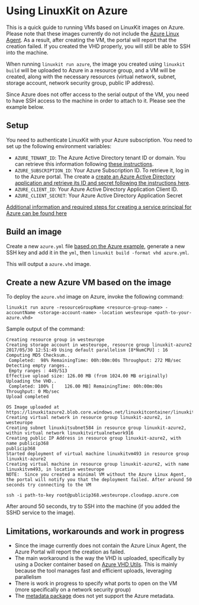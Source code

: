 # Using LinuxKit on Azure

This is a quick guide to running VMs based on LinuxKit images on Azure. Please note that these images currently do not include the [Azure Linux Agent](https://github.com/Azure/WALinuxAgent). As a result, after creating the VM, the portal will report that the creation failed. If you created the VHD properly, you will still be able to SSH into the machine.

When running `linuxkit run azure`, the image you created using `linuxkit build` will be uploaded to Azure in a resource group, and a VM will be created, along with the necessary resources (virtual network, subnet, storage account, network security group, public IP address).

Since Azure does not offer access to the serial output of the VM, you need to have SSH access to the machine in order to attach to it. Please see the example below.


## Setup

You need to authenticate LinuxKit with your Azure subscription. You need to set up the following environment variables:

- `AZURE_TENANT_ID`: The Azure Active Directory tenant ID or domain. You can retrieve this information following [these instructions](https://docs.microsoft.com/en-us/azure/azure-resource-manager/resource-group-create-service-principal-portal#get-tenant-id).
- `AZURE_SUBSCRIPTION_ID`: Your Azure Subscription ID. To retrieve it, log in to the Azure portal. The create a [create an Azure Active Directory application and retrieve
its ID and secret following the instructions
here](https://docs.microsoft.com/en-us/azure/azure-resource-manager/resource-group-create-service-principal-portal#create-an-azure-active-directory-application).
- `AZURE_CLIENT_ID`: Your Azure Active Directory Application Client ID.
- `AZURE_CLIENT_SECRET`: Your Azure Active Directory Application Secret

[Additional information and required steps for creating a service principal for Azure can be found here](https://docs.docker.com/docker-for-azure/#configuration)


## Build an image

Create a new `azure.yml` file [based on the Azure example](../examples/azure.yml), generate a new SSH key and add it in the `yml`, then `linuxkit build -format vhd azure.yml`.


This will output a `azure.vhd` image.


## Create a new Azure VM based on the image

To deploy the `azure.vhd` image on Azure, invoke the following command:

```
linuxkit run azure -resourceGroupName <resource-group-name> -accountName <storage-account-name> -location westeurope <path-to-your-azure.vhd>
```

Sample output of the command:

```
Creating resource group in westeurope
Creating storage account in westeurope, resource group linuxkit-azure2
2017/05/30 12:51:49 Using default parallelism [8*NumCPU] : 16
Computing MD5 Checksum..
 Completed:  98% RemainingTime: 00h:00m:00s Throughput: 272 MB/sec
Detecting empty ranges..
 Empty ranges : 449/513
Effective upload size: 126.00 MB (from 1024.00 MB originally)
Uploading the VHD..
 Completed: 100% [    126.00 MB] RemainingTime: 00h:00m:00s Throughput: 0 Mb/sec      
Upload completed

OS Image uploaded at https://linuxkitazure2.blob.core.windows.net/linuxkitcontainer/linuxkitimage.vhd
Creating virtual network in resource group linuxkit-azure2, in westeurope
Creating subnet linuxkitsubnet584 in resource group linuxkit-azure2, within virtual network linuxkitvirtualnetwork916
Creating public IP Address in resource group linuxkit-azure2, with name publicip368
publicip368
Started deployment of virtual machine linuxkitvm493 in resource group linuxkit-azure2
Creating virtual machine in resource group linuxkit-azure2, with name linuxkitvm493, in location westeurope
NOTE:  Since you created a minimal VM without the Azure Linux Agent, the portal will notify you that the deployment failed. After around 50 seconds try connecting to the VM

ssh -i path-to-key root@publicip368.westeurope.cloudapp.azure.com

```

After around 50 seconds, try to SSH into the machine (if you added the SSHD service to the image).


## Limitations, workarounds and work in progress

- Since the image currently does not contain the Azure Linux Agent, the Azure Portal will report the creation as failed.
- The main workaround is the way the VHD is uploaded, specifically by using a Docker container based on [Azure VHD Utils](https://github.com/Microsoft/azure-vhd-utils). This is mainly because the tool manages fast and efficient uploads, leveraging parallelism
- There is work in progress to specify what ports to open on the VM (more specifically on a network security group)
- The [metadata package](../pkg/metadata) does not yet support the Azure metadata.
